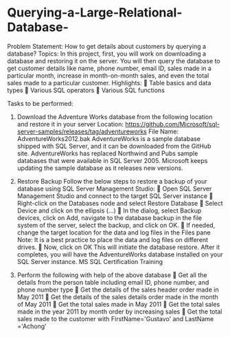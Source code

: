# Querying-a-Large-Relational-Database-

Problem Statement:
How to get details about customers by querying a database?
Topics:
In this project, first, you will work on downloading a database and restoring it on the server.
You will then query the database to get customer details like name, phone number, email ID,
sales made in a particular month, increase in month-on-month sales, and even the total sales
made to a particular customer.
Highlights:
 Table basics and data types
 Various SQL operators
 Various SQL functions

Tasks to be performed:
1) Download the Adventure Works database from the following location and restore it
in your server
Location: https://github.com/Microsoft/sql-server-samples/releases/tag/adventureworks
File Name: AdventureWorks2012.bak
AdventureWorks is a sample database shipped with SQL Server, and it can be downloaded
from the GitHub site. AdventureWorks has replaced Northwind and Pubs sample databases
that were available in SQL Server 2005. Microsoft keeps updating the sample database as it
releases new versions.

3) Restore Backup
Follow the below steps to restore a backup of your database using SQL Server Management
Studio:
 Open SQL Server Management Studio and connect to the target SQL Server instance
 Right-click on the Databases node and select Restore Database
 Select Device and click on the ellipsis (...)
 In the dialog, select Backup devices, click on Add, navigate to the database backup in
the file system of the server, select the backup, and click on OK.
 If needed, change the target location for the data and log files in the Files pane
Note: It is a best practice to place the data and log files on different drives.
 Now, click on OK
This will initiate the database restore. After it completes, you will have the
AdventureWorks database installed on your SQL Server instance.
 MS SQL Certification Training


4) Perform the following with help of the above database
 Get all the details from the person table including email ID, phone number, and phone
number type
 Get the details of the sales header order made in May 2011
 Get the details of the sales details order made in the month of May 2011
 Get the total sales made in May 2011
 Get the total sales made in the year 2011 by month order by increasing sales
 Get the total sales made to the customer with FirstName='Gustavo' and LastName
='Achong'
